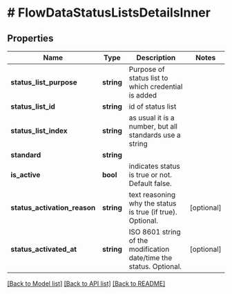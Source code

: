 # # FlowDataStatusListsDetailsInner

## Properties

Name | Type | Description | Notes
------------ | ------------- | ------------- | -------------
**status_list_purpose** | **string** | Purpose of status list to which credential is added |
**status_list_id** | **string** | id of status list |
**status_list_index** | **string** | as usual it is a number, but all standards use a string |
**standard** | **string** |  |
**is_active** | **bool** | indicates status is true or not. Default false. |
**status_activation_reason** | **string** | text reasoning why the status is true (if true). Optional. | [optional]
**status_activated_at** | **string** | ISO 8601 string of the modification date/time the status. Optional. | [optional]

[[Back to Model list]](../../README.md#models) [[Back to API list]](../../README.md#endpoints) [[Back to README]](../../README.md)

